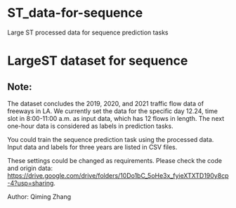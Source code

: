 # ST_data-for-sequence
Large ST processed data for sequence prediction tasks
# LargeST dataset for sequence
## Note: 
 The dataset concludes the 2019, 2020, and 2021 traffic flow data of freeways in LA.
 We currently set the data for the specific day 12.24, time slot in 8:00-11:00 a.m. as input data, which has 12 flows in length. The next one-hour data is considered as labels in prediction tasks. 

 You could train the sequence prediction task using the processed data. Input data and labels for three years are listed in CSV files.

 These settings could be changed as requirements. Please check the code and origin data: https://drive.google.com/drive/folders/10Do1bC_5oHe3x_fyieXTXTD190y8cp-4?usp=sharing.

 Author: Qiming Zhang
